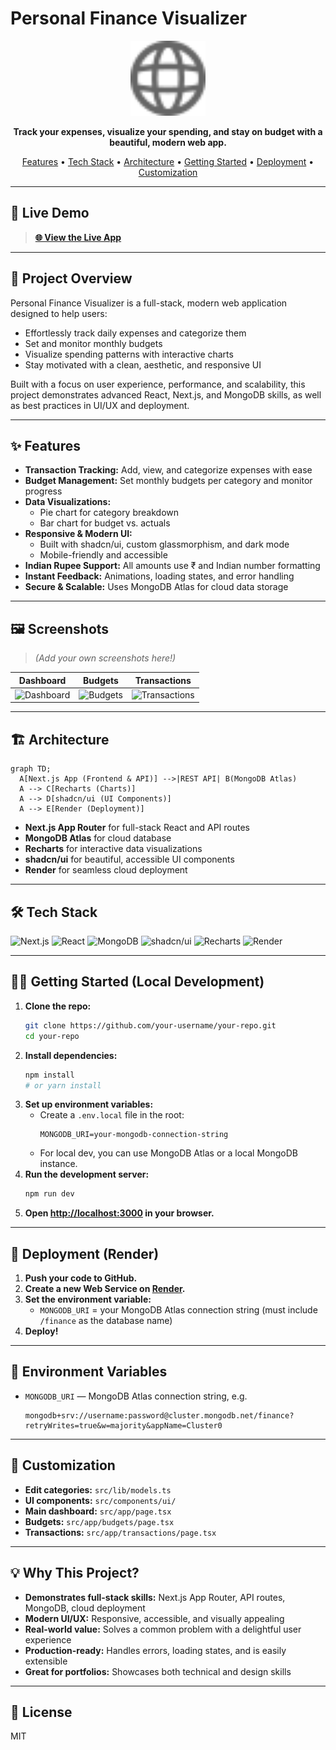 # Personal Finance Visualizer

<p align="center">
  <img src="public/globe.svg" alt="Personal Finance Visualizer" width="120" />
</p>

<p align="center">
  <b>Track your expenses, visualize your spending, and stay on budget with a beautiful, modern web app.</b>
</p>

<p align="center">
  <a href="#features">Features</a> •
  <a href="#tech-stack">Tech Stack</a> •
  <a href="#architecture">Architecture</a> •
  <a href="#getting-started-local-development">Getting Started</a> •
  <a href="#deployment-render">Deployment</a> •
  <a href="#customization">Customization</a>
</p>

---

## 🚀 Live Demo

> **[🌐 View the Live App](https://mypro-ny93.onrender.com/)**  

---

## 📝 Project Overview

Personal Finance Visualizer is a full-stack, modern web application designed to help users:
- Effortlessly track daily expenses and categorize them
- Set and monitor monthly budgets
- Visualize spending patterns with interactive charts
- Stay motivated with a clean, aesthetic, and responsive UI

Built with a focus on user experience, performance, and scalability, this project demonstrates advanced React, Next.js, and MongoDB skills, as well as best practices in UI/UX and deployment.

---

## ✨ Features

- **Transaction Tracking:** Add, view, and categorize expenses with ease
- **Budget Management:** Set monthly budgets per category and monitor progress
- **Data Visualizations:**
  - Pie chart for category breakdown
  - Bar chart for budget vs. actuals
- **Responsive & Modern UI:**
  - Built with shadcn/ui, custom glassmorphism, and dark mode
  - Mobile-friendly and accessible
- **Indian Rupee Support:** All amounts use ₹ and Indian number formatting
- **Instant Feedback:** Animations, loading states, and error handling
- **Secure & Scalable:** Uses MongoDB Atlas for cloud data storage

---

## 🖼️ Screenshots

> *(Add your own screenshots here!)*

| Dashboard | Budgets | Transactions |
|-----------|---------|--------------|
| ![Dashboard](public/demo-dashboard.png) | ![Budgets](public/demo-budgets.png) | ![Transactions](public/demo-transactions.png) |

---

## 🏗️ Architecture

```mermaid
graph TD;
  A[Next.js App (Frontend & API)] -->|REST API| B(MongoDB Atlas)
  A --> C[Recharts (Charts)]
  A --> D[shadcn/ui (UI Components)]
  A --> E[Render (Deployment)]
```

- **Next.js App Router** for full-stack React and API routes
- **MongoDB Atlas** for cloud database
- **Recharts** for interactive data visualizations
- **shadcn/ui** for beautiful, accessible UI components
- **Render** for seamless cloud deployment

---

## 🛠️ Tech Stack

![Next.js](https://img.shields.io/badge/Next.js-000?logo=nextdotjs&logoColor=white)
![React](https://img.shields.io/badge/React-20232a?logo=react&logoColor=61dafb)
![MongoDB](https://img.shields.io/badge/MongoDB-4ea94b?logo=mongodb&logoColor=white)
![shadcn/ui](https://img.shields.io/badge/shadcn%2Fui-18181b?logo=react&logoColor=white)
![Recharts](https://img.shields.io/badge/Recharts-ff7300?logo=recharts&logoColor=white)
![Render](https://img.shields.io/badge/Render-46e3b7?logo=render&logoColor=white)

---

## 🧑‍💻 Getting Started (Local Development)

1. **Clone the repo:**
   ```bash
   git clone https://github.com/your-username/your-repo.git
   cd your-repo
   ```
2. **Install dependencies:**
   ```bash
   npm install
   # or yarn install
   ```
3. **Set up environment variables:**
   - Create a `.env.local` file in the root:
     ```env
     MONGODB_URI=your-mongodb-connection-string
     ```
   - For local dev, you can use MongoDB Atlas or a local MongoDB instance.
4. **Run the development server:**
   ```bash
   npm run dev
   ```
5. **Open [http://localhost:3000](http://localhost:3000) in your browser.**

---

## 🚀 Deployment (Render)
1. **Push your code to GitHub.**
2. **Create a new Web Service on [Render](https://render.com/).**
3. **Set the environment variable:**
   - `MONGODB_URI` = your MongoDB Atlas connection string (must include `/finance` as the database name)
4. **Deploy!**

---

## 🔑 Environment Variables
- `MONGODB_URI` — MongoDB Atlas connection string, e.g.
  ```
  mongodb+srv://username:password@cluster.mongodb.net/finance?retryWrites=true&w=majority&appName=Cluster0
  ```

---

## 🎨 Customization
- **Edit categories:** `src/lib/models.ts`
- **UI components:** `src/components/ui/`
- **Main dashboard:** `src/app/page.tsx`
- **Budgets:** `src/app/budgets/page.tsx`
- **Transactions:** `src/app/transactions/page.tsx`

---

## 💡 Why This Project?

- **Demonstrates full-stack skills:** Next.js App Router, API routes, MongoDB, cloud deployment
- **Modern UI/UX:** Responsive, accessible, and visually appealing
- **Real-world value:** Solves a common problem with a delightful user experience
- **Production-ready:** Handles errors, loading states, and is easily extensible
- **Great for portfolios:** Showcases both technical and design skills

---

## 📄 License
MIT
